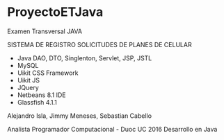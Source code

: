# ProyectoETJava
Examen Transversal JAVA

SISTEMA DE REGISTRO SOLICITUDES DE PLANES DE CELULAR

- Java DAO, DTO, Singlenton, Servlet, JSP, JSTL
- MySQL
- Uikit CSS Framework
- Uikit JS 
- JQuery
- Netbeans 8.1 IDE
- Glassfish 4.1.1

Alejandro Isla,
Jimmy Meneses,
Sebastian Cabello

Analista Programador Computacional - Duoc UC 2016
Desarrollo en Java
